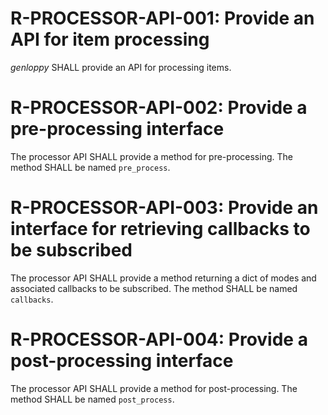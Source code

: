 # R-PROCESSOR-API-001: Provide an API for item processing #
*genloppy* SHALL provide an API for processing items.

# R-PROCESSOR-API-002: Provide a pre-processing interface #
The processor API SHALL provide a method for pre-processing. The method SHALL be named `pre_process`.

# R-PROCESSOR-API-003: Provide an interface for retrieving callbacks to be subscribed #
The processor API SHALL provide a method returning a dict of modes and associated callbacks to be subscribed. The method SHALL be named `callbacks`.

# R-PROCESSOR-API-004: Provide a post-processing interface #
The processor API SHALL provide a method for post-processing. The method SHALL be named `post_process`.
